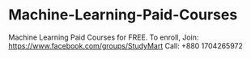 # Machine-Learning-Paid-Courses
Machine Learning Paid Courses for FREE. To enroll,
Join: https://www.facebook.com/groups/StudyMart
Call: +880 1704265972
